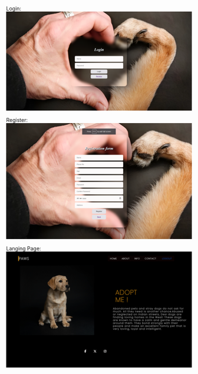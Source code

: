 Login:
<img src='https://github.com/Vikram05vikky/React_IRC/blob/main/Review1/paw/Screenshots/Screenshot%202023-12-13%20144057.png'></img>

Register:
<img src='https://github.com/Vikram05vikky/React_IRC/blob/main/Review1/paw/Screenshots/Screenshot%202023-12-13%20144426.png'></img>

Langing Page:
<img src='https://github.com/Vikram05vikky/React_IRC/blob/main/Review1/paw/Screenshots/Screenshot%202023-12-13%20144606.png'></img>

